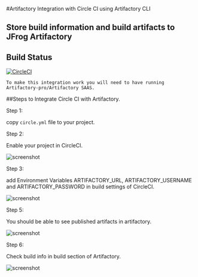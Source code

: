 #Artifactory Integration with Circle CI using Artifactory CLI
## Store build information and build artifacts to JFrog Artifactory
## Build Status

[![CircleCI](https://circleci.com/gh/jainishshah17/circleci-generic-artifactory.svg?style=svg)](https://circleci.com/gh/jainishshah17/circleci-generic-artifactory)

`To make this integration work you will need to have running Artifactory-pro/Artifactory SAAS.`

##Steps to Integrate Circle CI with Artifactory.

Step 1:

copy `circle.yml` file to your project.

Step 2:

Enable your project in CircleCI.

![screenshot](img/Screen_Shot1.png)

Step 3:

add Environment Variables ARTIFACTORY_URL, ARTIFACTORY_USERNAME and ARTIFACTORY_PASSWORD in build settings of CircleCI.

![screenshot](img/Screen_Shot2.png)

Step 5:

You should be able to see published artifacts in artifactory.

![screenshot](img/Screen_Shot3.png)

Step 6: 

Check build info in build section of Artifactory.

![screenshot](img/Screen_Shot4.png)
